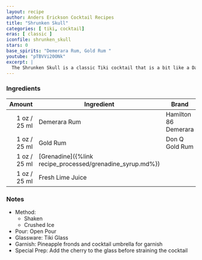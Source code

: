 ```yaml
---
layout: recipe
author: Anders Erickson Cocktail Recipes
title: "Shrunken Skull"
categories: [ tiki, cocktail]
eras: [ classic ]
iconfile: shrunken_skull
stars: 0
base_spirits: "Demerara Rum, Gold Rum "
youtube: "pTBVVi20ONk"
excerpt: |
  The Shrunken Skull is a classic Tiki cocktail that is a bit like a Daiquiri, but with a touch of mystery and a spooky presentation.
---
```


### Ingredients

| Amount | Ingredient                                      | Brand                |
| -----: | ----------------------------------------------- | -------------------- |
|   1 oz / 25 ml | Demerara Rum                                    | Hamilton 86 Demerara |
|   1 oz / 25 ml | Gold Rum                                        | Don Q Gold Rum       |
|   1 oz / 25 ml | [Grenadine]({%link recipe_processed/grenadine_syrup.md%}) |
|   1 oz / 25 ml | Fresh Lime Juice                                |

### Notes

- Method:
  - Shaken
  - Crushed Ice
- Pour: Open Pour
- Glassware: Tiki Glass
- Garnish: Pineapple fronds and cocktail umbrella for garnish
- Special Prep: Add the cherry to the glass before straining the cocktail
